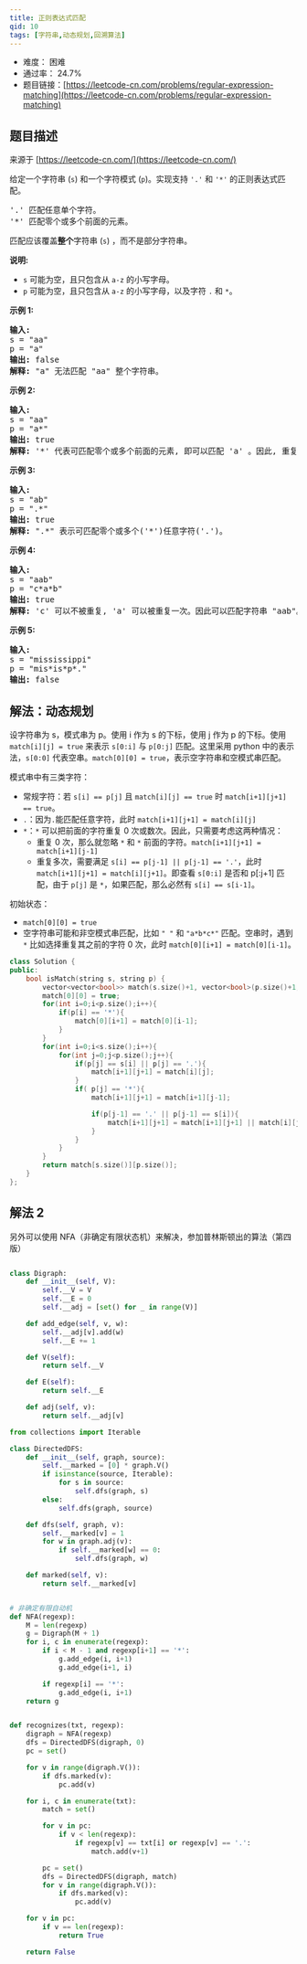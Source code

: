 ```yaml
---
title: 正则表达式匹配
qid: 10
tags: [字符串,动态规划,回溯算法]
---
```



- 难度： 困难
- 通过率： 24.7%
- 题目链接：[https://leetcode-cn.com/problems/regular-expression-matching](https://leetcode-cn.com/problems/regular-expression-matching)


## 题目描述

来源于 [https://leetcode-cn.com/](https://leetcode-cn.com/)

<p>给定一个字符串&nbsp;(<code>s</code>) 和一个字符模式&nbsp;(<code>p</code>)。实现支持 <code>&#39;.&#39;</code>&nbsp;和&nbsp;<code>&#39;*&#39;</code>&nbsp;的正则表达式匹配。</p>

<pre>&#39;.&#39; 匹配任意单个字符。
&#39;*&#39; 匹配零个或多个前面的元素。
</pre>

<p>匹配应该覆盖<strong>整个</strong>字符串&nbsp;(<code>s</code>) ，而不是部分字符串。</p>

<p><strong>说明:</strong></p>

<ul>
	<li><code>s</code>&nbsp;可能为空，且只包含从&nbsp;<code>a-z</code>&nbsp;的小写字母。</li>
	<li><code>p</code>&nbsp;可能为空，且只包含从&nbsp;<code>a-z</code>&nbsp;的小写字母，以及字符&nbsp;<code>.</code>&nbsp;和&nbsp;<code>*</code>。</li>
</ul>

<p><strong>示例 1:</strong></p>

<pre><strong>输入:</strong>
s = &quot;aa&quot;
p = &quot;a&quot;
<strong>输出:</strong> false
<strong>解释:</strong> &quot;a&quot; 无法匹配 &quot;aa&quot; 整个字符串。
</pre>

<p><strong>示例 2:</strong></p>

<pre><strong>输入:</strong>
s = &quot;aa&quot;
p = &quot;a*&quot;
<strong>输出:</strong> true
<strong>解释:</strong>&nbsp;&#39;*&#39; 代表可匹配零个或多个前面的元素, 即可以匹配 &#39;a&#39; 。因此, 重复 &#39;a&#39; 一次, 字符串可变为 &quot;aa&quot;。
</pre>

<p><strong>示例&nbsp;3:</strong></p>

<pre><strong>输入:</strong>
s = &quot;ab&quot;
p = &quot;.*&quot;
<strong>输出:</strong> true
<strong>解释:</strong>&nbsp;&quot;.*&quot; 表示可匹配零个或多个(&#39;*&#39;)任意字符(&#39;.&#39;)。
</pre>

<p><strong>示例 4:</strong></p>

<pre><strong>输入:</strong>
s = &quot;aab&quot;
p = &quot;c*a*b&quot;
<strong>输出:</strong> true
<strong>解释:</strong>&nbsp;&#39;c&#39; 可以不被重复, &#39;a&#39; 可以被重复一次。因此可以匹配字符串 &quot;aab&quot;。
</pre>

<p><strong>示例 5:</strong></p>

<pre><strong>输入:</strong>
s = &quot;mississippi&quot;
p = &quot;mis*is*p*.&quot;
<strong>输出:</strong> false</pre>



## 解法：动态规划

设字符串为 s，模式串为 p。使用 i 作为 s 的下标，使用 j 作为 p 的下标。使用 `match[i][j] = true` 来表示 `s[0:i]` 与 `p[0:j]` 匹配。这里采用 python 中的表示法，`s[0:0]` 代表空串。`match[0][0] = true`，表示空字符串和空模式串匹配。

模式串中有三类字符：

- 常规字符：若 `s[i] == p[j]` 且 `match[i][j] == true` 时 `match[i+1][j+1] == true`。
- `.`：因为`.`能匹配任意字符，此时 `match[i+1][j+1] = match[i][j]`
- `*`：`*` 可以把前面的字符重复 0 次或数次。因此，只需要考虑这两种情况：
  - 重复 0 次，那么就忽略 `*` 和 `*` 前面的字符。`match[i+1][j+1] = match[i+1][j-1]`
  - 重复多次，需要满足 `s[i] == p[j-1] || p[j-1] == '.'`，此时 `match[i+1][j+1] = match[i][j+1]`。即查看 `s[0:i]` 是否和 p[:j+1] 匹配，由于 `p[j]` 是 `*`，如果匹配，那么必然有 `s[i] == s[i-1]`。


初始状态：

- `match[0][0] = true`
- 空字符串可能和非空模式串匹配，比如 `" "` 和 `"a*b*c*"` 匹配。空串时，遇到 `*` 比如选择重复其之前的字符 0 次，此时 `match[0][i+1] = match[0][i-1]`。


```c++
class Solution {
public:
    bool isMatch(string s, string p) {
        vector<vector<bool>> match(s.size()+1, vector<bool>(p.size()+1, false));
        match[0][0] = true;
        for(int i=0;i<p.size();i++){
            if(p[i] == '*'){
                match[0][i+1] = match[0][i-1];
            }
        }
        for(int i=0;i<s.size();i++){
            for(int j=0;j<p.size();j++){
                if(p[j] == s[i] || p[j] == '.'){
                    match[i+1][j+1] = match[i][j];
                }
                if( p[j] == '*'){
                    match[i+1][j+1] = match[i+1][j-1];

                    if(p[j-1] == '.' || p[j-1] == s[i]){
                        match[i+1][j+1] = match[i+1][j+1] || match[i][j+1];
                    }
                }
            }
        }
        return match[s.size()][p.size()];
    }
};
```

## 解法 2

另外可以使用 NFA（非确定有限状态机）来解决，参加普林斯顿出的算法（第四版）

```python

class Digraph:
    def __init__(self, V):
        self.__V = V
        self.__E = 0
        self.__adj = [set() for _ in range(V)]

    def add_edge(self, v, w):
        self.__adj[v].add(w)
        self.__E += 1

    def V(self):
        return self.__V

    def E(self):
        return self.__E

    def adj(self, v):
        return self.__adj[v]

from collections import Iterable

class DirectedDFS:
    def __init__(self, graph, source):
        self.__marked = [0] * graph.V()
        if isinstance(source, Iterable):
            for s in source:
                self.dfs(graph, s)
        else:
            self.dfs(graph, source)

    def dfs(self, graph, v):
        self.__marked[v] = 1
        for w in graph.adj(v):
            if self.__marked[w] == 0:
                self.dfs(graph, w)

    def marked(self, v):
        return self.__marked[v]


# 非确定有限自动机
def NFA(regexp):
    M = len(regexp)
    g = Digraph(M + 1)
    for i, c in enumerate(regexp):
        if i < M - 1 and regexp[i+1] == '*':
            g.add_edge(i, i+1)
            g.add_edge(i+1, i)

        if regexp[i] == '*':
            g.add_edge(i, i+1)
    return g


def recognizes(txt, regexp):
    digraph = NFA(regexp)
    dfs = DirectedDFS(digraph, 0)
    pc = set()

    for v in range(digraph.V()):
        if dfs.marked(v):
            pc.add(v)

    for i, c in enumerate(txt):
        match = set()

        for v in pc:
            if v < len(regexp):
                if regexp[v] == txt[i] or regexp[v] == '.':
                    match.add(v+1)

        pc = set()
        dfs = DirectedDFS(digraph, match)
        for v in range(digraph.V()):
            if dfs.marked(v):
                pc.add(v)

    for v in pc:
        if v == len(regexp):
            return True

    return False

```